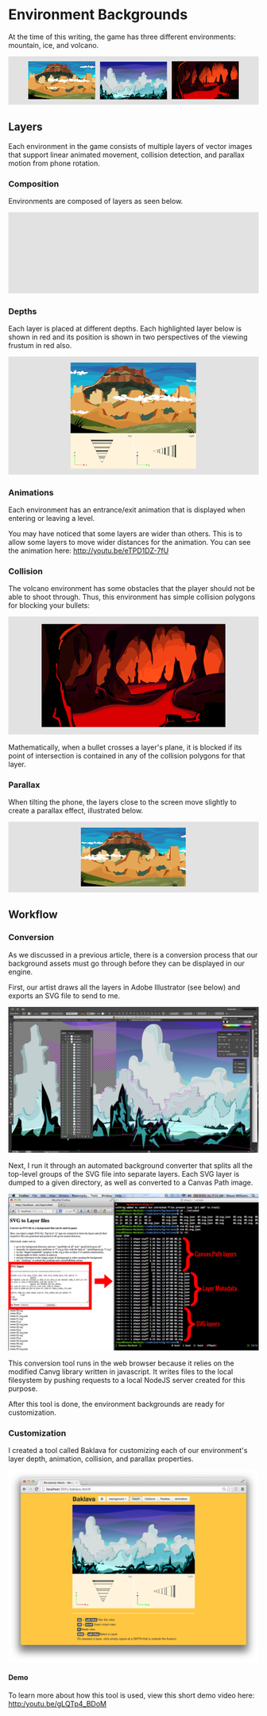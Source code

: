 # Environment Backgrounds

At the time of this writing, the game has three different environments:
mountain, ice, and volcano.

![env-preview](img/env-preview.png)

## Layers

Each environment in the game consists of multiple layers of vector images that
support linear animated movement, collision detection, and parallax motion from
phone rotation.

### Composition

Environments are composed of layers as seen below.

![env-types](img/env-types.gif)

### Depths

Each layer is placed at different depths.  Each highlighted layer below is
shown in red and its position is shown in two perspectives of the viewing
frustum in red also.

![env-depth.gif](img/env-depth.gif)

### Animations

Each environment has an entrance/exit animation that is displayed when entering
or leaving a level.

You may have noticed that some layers are wider than others.  This is to allow
some layers to move wider distances for the animation.  You can see the
animation here: <http://youtu.be/eTPD1DZ-7fU>

### Collision

The volcano environment has some obstacles that the player should not be able
to shoot through.  Thus, this environment has simple collision polygons
for blocking your bullets:

![env-collision](img/env-collision.gif)

Mathematically, when a bullet crosses a layer's plane, it is blocked if its
point of intersection is contained in any of the collision polygons for that
layer.

### Parallax

When tilting the phone, the layers close to the screen move slightly to create
a parallax effect, illustrated below.

![env-parallax](img/env-parallax.gif)

## Workflow

### Conversion

As we discussed in a previous article, there is a conversion process that our
background assets must go through before they can be displayed in our engine.

First, our artist draws all the layers in Adobe Illustrator (see below) and
exports an SVG file to send to me.

![env-adobe](img/env-adobe.png)

Next, I run it through an automated background converter that splits all the
top-level groups of the SVG file into separate layers.  Each SVG layer is dumped
to a given directory, as well as converted to a Canvas Path image.

![env-convert](img/env-convert.png)

This conversion tool runs in the web browser because it relies on the modified
Canvg library written in javascript.  It writes files to the local filesystem
by pushing requests to a local NodeJS server created for this purpose.

After this tool is done, the environment backgrounds are ready for
customization.

### Customization

I created a tool called Baklava for customizing each of our environment's layer
depth, animation, collision, and parallax properties.

![env-tool](img/env-tool.png)

#### Demo

To learn more about how this tool is used, view this short demo video here:
<http:/youtu.be/gLQTp4_BDoM>
